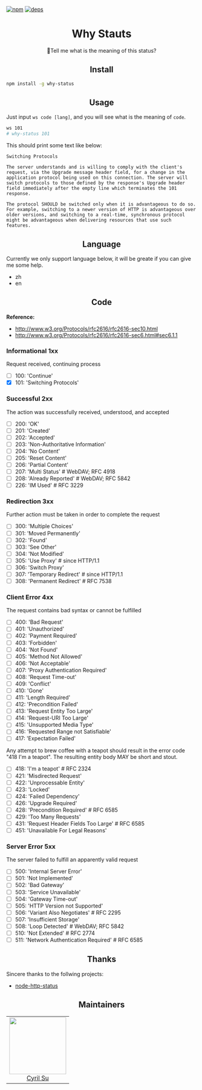 [![npm][npm]][npm-url]
[![deps][deps]][deps-url]

<div align="center">
  <h1>Why Stauts</h1>
  <p>🤔Tell me what is the meaning of this status?</p>
</div>

<h2 align="center">Install</h2>

```bash
npm install -g why-status
```

<h2 align="center">Usage</h2>

Just input `ws code [lang]`, and you will see what is the meaning of `code`.

```bash
ws 101
# why-status 101
```

This should print some text like below:

```
Switching Protocols

The server understands and is willing to comply with the client's request, via the Upgrade message header field, for a change in the application protocol being used on this connection. The server will switch protocols to those defined by the response's Upgrade header field immediately after the empty line which terminates the 101 response.

The protocol SHOULD be switched only when it is advantageous to do so. For example, switching to a newer version of HTTP is advantageous over older versions, and switching to a real-time, synchronous protocol might be advantageous when delivering resources that use such features.
```

<h2 align="center">Language</h2>

Currently we only support language below, it will be greate if you can give me some help.

- zh
- en

<h2 align="center">Code</h2>

**Reference:**
- http://www.w3.org/Protocols/rfc2616/rfc2616-sec10.html
- http://www.w3.org/Protocols/rfc2616/rfc2616-sec6.html#sec6.1.1

### Informational 1xx
Request received, continuing process

- [ ] 100: 'Continue'
- [x] 101: 'Switching Protocols'

### Successful 2xx
The action was successfully received, understood, and accepted

- [ ] 200: 'OK'
- [ ] 201: 'Created'
- [ ] 202: 'Accepted'
- [ ] 203: 'Non-Authoritative Information'
- [ ] 204: 'No Content'
- [ ] 205: 'Reset Content'
- [ ] 206: 'Partial Content'
- [ ] 207: 'Multi Status' # WebDAV; RFC 4918
- [ ] 208: 'Already Reported' # WebDAV; RFC 5842
- [ ] 226: 'IM Used' # RFC 3229

### Redirection 3xx
Further action must be taken in order to complete the request

- [ ] 300: 'Multiple Choices'
- [ ] 301: 'Moved Permanently'
- [ ] 302: 'Found'
- [ ] 303: 'See Other'
- [ ] 304: 'Not Modified'
- [ ] 305: 'Use Proxy' # since HTTP/1.1
- [ ] 306: 'Switch Proxy'
- [ ] 307: 'Temporary Redirect' # since HTTP/1.1
- [ ] 308: 'Permanent Redirect' # RFC 7538

### Client Error 4xx
The request contains bad syntax or cannot be fulfilled

- [ ] 400: 'Bad Request'
- [ ] 401: 'Unauthorized'
- [ ] 402: 'Payment Required'
- [ ] 403: 'Forbidden'
- [ ] 404: 'Not Found'
- [ ] 405: 'Method Not Allowed'
- [ ] 406: 'Not Acceptable'
- [ ] 407: 'Proxy Authentication Required'
- [ ] 408: 'Request Time-out'
- [ ] 409: 'Conflict'
- [ ] 410: 'Gone'
- [ ] 411: 'Length Required'
- [ ] 412: 'Precondition Failed'
- [ ] 413: 'Request Entity Too Large'
- [ ] 414: 'Request-URI Too Large'
- [ ] 415: 'Unsupported Media Type'
- [ ] 416: 'Requested Range not Satisfiable'
- [ ] 417: 'Expectation Failed'

Any attempt to brew coffee with a teapot should result in the error
code "418 I'm a teapot". The resulting entity body MAY be short and
stout.

- [ ] 418: 'I\'m a teapot' # RFC 2324
- [ ] 421: 'Misdirected Request'
- [ ] 422: 'Unprocessable Entity'
- [ ] 423: 'Locked'
- [ ] 424: 'Failed Dependency'
- [ ] 426: 'Upgrade Required'
- [ ] 428: 'Precondition Required' # RFC 6585
- [ ] 429: 'Too Many Requests'
- [ ] 431: 'Request Header Fields Too Large' # RFC 6585
- [ ] 451: 'Unavailable For Legal Reasons'

### Server Error 5xx
The server failed to fulfill an apparently valid request

- [ ] 500: 'Internal Server Error'
- [ ] 501: 'Not Implemented'
- [ ] 502: 'Bad Gateway'
- [ ] 503: 'Service Unavailable'
- [ ] 504: 'Gateway Time-out'
- [ ] 505: 'HTTP Version not Supported'
- [ ] 506: 'Variant Also Negotiates' # RFC 2295
- [ ] 507: 'Insufficient Storage'
- [ ] 508: 'Loop Detected' # WebDAV; RFC 5842
- [ ] 510: 'Not Extended' # RFC 2774
- [ ] 511: 'Network Authentication Required' # RFC 6585

<h2 align="center">Thanks</h2>

Sincere thanks to the follwing projects:

- [node-http-status](https://github.com/adaltas/node-http-status/blob/master/src/index.litcoffee)


<h2 align="center">Maintainers</h2>

<table>
  <tbody>
    <tr>
      <td align="center">
        <img width="150" height="150"
        src="https://avatars3.githubusercontent.com/u/16029685?v=3&s=150">
        </br>
        <a href="https://github.com/liril-net">Cyril Su</a>
      </td>
    </tr>
  <tbody>
</table>

[npm]: https://img.shields.io/npm/v/why-status.svg
[npm-url]: https://npmjs.com/package/why-status

[deps]: https://david-dm.org/liril-net/why-status/status.svg
[deps-url]: https://david-dm.org/liril-net/why-status
